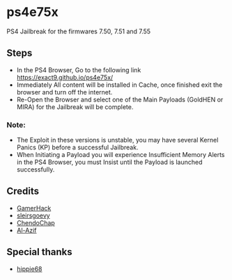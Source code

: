 # ps4e75x

PS4 Jailbreak for the firmwares 7.50, 7.51 and 7.55

## Steps

- In the PS4 Browser, Go to the following link https://exact9.github.io/ps4e75x/
- Immediately All content will be installed in Cache, once finished exit the browser and turn off the internet.
- Re-Open the Browser and select one of the Main Payloads (GoldHEN or MIRA) for the Jailbreak will be complete.

### Note:
- The Exploit in these versions is unstable, you may have several Kernel Panics (KP) before a successful Jailbreak.
- When Initiating a Payload you will experience Insufficient Memory Alerts in the PS4 Browser, you must Insist until the Payload is launched successfully.

## Credits
- [GamerHack](https://github.com/GamerHack)
- [sleirsgoevy](https://github.com/sleirsgoevy)
- [ChendoChap](https://github.com/ChendoChap)
- [Al-Azif](https://github.com/Al-Azif)

## Special thanks
- [hippie68](https://github.com/hippie68)
